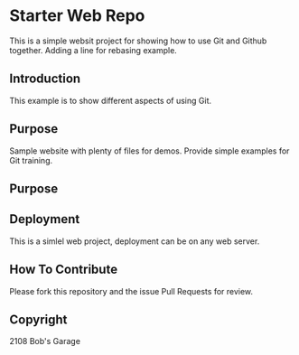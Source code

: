 # Starter Web Repo

This is a simple websit project for showing how to use Git and Github together.
 Adding a line for rebasing example.

## Introduction
This example is to show different aspects of using Git.

## Purpose

Sample website with plenty of files for demos.
Provide simple examples for Git training.

## Purpose

## Deployment
This is a simlel web project, deployment can be on any web server.

## How To Contribute

Please fork this repository and the issue Pull Requests for review.

## Copyright

2108 Bob's Garage
